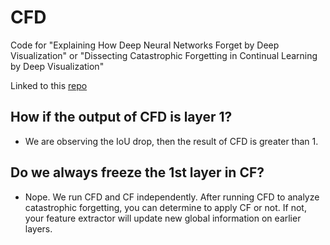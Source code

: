 # CFD
Code for "Explaining How Deep Neural Networks Forget by Deep Visualization" or "Dissecting Catastrophic Forgetting in Continual Learning by Deep Visualization"

Linked to this [repo](https://github.com/giangnguyen2412/dissect_catastrophic_forgetting)

## How if the output of CFD is layer 1?
- We are observing the IoU drop, then the result of CFD is greater than 1.

## Do we always freeze the 1st layer in CF?
- Nope. We run CFD and CF independently. After running CFD to analyze catastrophic forgetting, you can determine to apply CF or not.
If not, your feature extractor will update new global information on earlier layers. 
